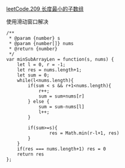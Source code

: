 [leetCode.209 长度最小的子数组](https://leetcode-cn.com/problems/minimum-size-subarray-sum/)

使用滑动窗口解决
```
/**
 * @param {number} s
 * @param {number[]} nums
 * @return {number}
 */
var minSubArrayLen = function(s, nums) {
    let l = 0, r = -1;
    let res = nums.length+1;
    let sum = 0;
    while(l<nums.length){
        if(sum < s && r+1<nums.length){
            r++;
            sum = sum+nums[r]
        } else {
            sum = sum-nums[l]
            l++;
        }

        if(sum>=s){
                res = Math.min(r-l+1, res)
        }
    }
    if(res === nums.length+1) res = 0
    return res
};
```
